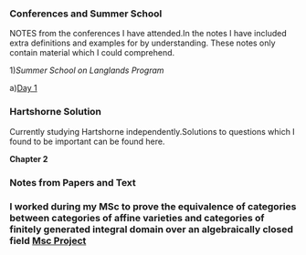 ### Conferences and Summer School
NOTES from the conferences I have attended.In the notes I have included extra definitions and examples for by understanding. These notes only contain material which I could comprehend.

1)*Summer School on Langlands Program*

a)[Day 1](https://sahil-karawade.github.io/2022-07-09-Summer-School-of-Langlands-Program.html)

### Hartshorne Solution
Currently studying Hartshorne independently.Solutions to questions which I found to be important can be found here.

**Chapter 2**


### Notes from Papers and Text
### I worked during my MSc to prove the equivalence of categories between categories of affine varieties and categories of finitely generated integral domain over an algebraically closed field [Msc Project](https://sahil-karawade.github.io/folder/Sahil%20Karawade(203102010).pdf)
